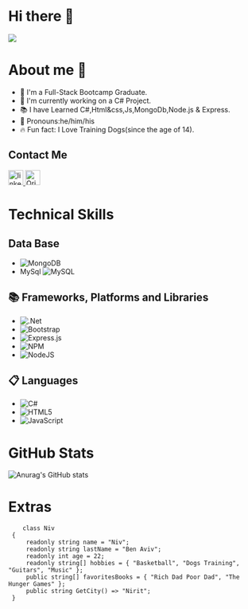 # Hi there 👋
![](https://komarev.com/ghpvc/?username=your-github-username&label=Nice+To+Meet+You!+You+Are+Visitor+num)


# About me 🙋
 * 🎒 I'm a Full-Stack Bootcamp Graduate.
 * 💚 I'm currently working on a C# Project.
 * 📚 I have Learned C#,Html&css,Js,MongoDb,Node.js & Express.
 * 🎀 Pronouns:he/him/his
 * 🔥 Fun fact: I Love Training Dogs(since the age of 14).

 ## Contact Me
<a href="https://www.linkedin.com/in/niv-ben-aviv-b37b871b4/">
 <img alt="linkedin" src="https://github.com/yushi1007/yushi1007/blob/main/images/linkedin.png?raw=true"
width=30" >
 </a>
         
 <a href="https://www.instagram.com/niv.benaviv/">
<img alt="Qries" src="https://github.com/yushi1007/yushi1007/blob/main/images/instagram.png?raw=true"
 width=30">
  </a>
  
        

# Technical Skills

## Data Base
* ![MongoDB](https://img.shields.io/badge/MongoDB-%234ea94b.svg?style=for-the-badge&logo=mongodb&logoColor=white)
* MySql ![MySQL](https://img.shields.io/badge/mysql-%2300f.svg?style=for-the-badge&logo=mysql&logoColor=white)

## 📚 Frameworks, Platforms and Libraries
* ![.Net](https://img.shields.io/badge/.NET-5C2D91?style=for-the-badge&logo=.net&logoColor=white)
* ![Bootstrap](https://img.shields.io/badge/bootstrap-%23563D7C.svg?style=for-the-badge&logo=bootstrap&logoColor=white)
* ![Express.js](https://img.shields.io/badge/express.js-%23404d59.svg?style=for-the-badge&logo=express&logoColor=%2361DAFB)
* ![NPM](https://img.shields.io/badge/NPM-%23000000.svg?style=for-the-badge&logo=npm&logoColor=white)
* ![NodeJS](https://img.shields.io/badge/node.js-6DA55F?style=for-the-badge&logo=node.js&logoColor=white)

## 📋 Languages
* ![C#](https://img.shields.io/badge/c%23-%23239120.svg?style=for-the-badge&logo=c-sharp&logoColor=white)
* ![HTML5](https://img.shields.io/badge/html5-%23E34F26.svg?style=for-the-badge&logo=html5&logoColor=white)
* ![JavaScript](https://img.shields.io/badge/javascript-%23323330.svg?style=for-the-badge&logo=javascript&logoColor=%23F7DF1E)




# GitHub Stats
![Anurag's GitHub stats](https://github-readme-stats.vercel.app/api?username=Nivben190&show_icons=true&theme=radical)


# Extras 
          
   ```
       class Niv
    {
        readonly string name = "Niv";
        readonly string lastName = "Ben Aviv";
        readonly int age = 22;
        readonly string[] hobbies = { "Basketball", "Dogs Training", "Guitars", "Music" };
        public string[] favoritesBooks = { "Rich Dad Poor Dad", "The Hunger Games" };
        public string GetCity() => "Nirit";
    }

   ```

